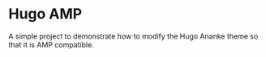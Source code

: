 # Hugo AMP

A simple project to demonstrate how to modify the Hugo Ananke theme so that it is AMP compatible.

